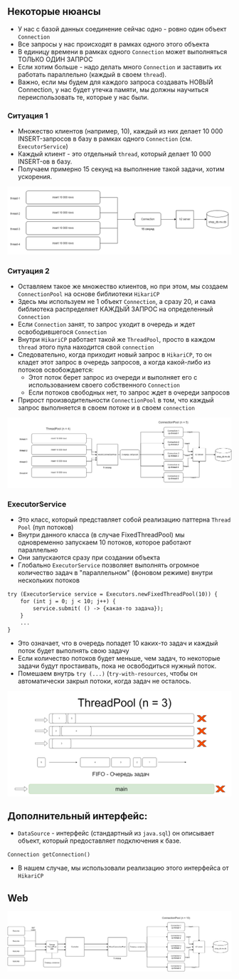 ## Некоторые нюансы

* У нас с базой данных соединение сейчас одно - ровно один объект `Connection`
* Все запросы у нас происходят в рамках одного этого объекта
* В единицу времени в рамках одного `Connection` может выполняться ТОЛЬКО ОДИН ЗАПРОС
* Если хотим больше - надо делать много `Connection` и заставить их работать параллельно (каждый в своем `thread`).
* Важно, если мы будем для каждого запроса создавать НОВЫЙ Connection, у нас будет утечка памяти, мы должны научиться переиспользовать те, которые у нас были.

### Ситуация 1

* Множество клиентов (например, 10), каждый из них делает 10 000 INSERT-запросов в базу в рамках одного `Connection` (см. `ExecutorService`)
* Каждый клиент - это отдельный `thread`, который делает 10 000 INSERT-ов в базу.
* Получаем примерно 15 секунд на выполнение такой задачи, хотим ускорения.

![image](https://raw.githubusercontent.com/ait-tr/backend-level-up-1/main/back_end/lesson_03/img/1.png)

### Ситуация 2

* Оставляем такое же множество клиентов, но при этом, мы создаем `ConnectionPool` на основе библиотеки `HikariCP`
* Здесь мы используем не 1 объект `Connection`, а сразу 20, и сама библиотека распределяет КАЖДЫЙ ЗАПРОС на определенный `Connection`
* Если `Connection` занят, то запрос уходит в очередь и ждет освободившегося `Connection`
* Внутри `HikariCP` работает такой же `ThreadPool`, просто в каждом `thread` этого пула находится свой `connection`
* Следовательно, когда приходит новый запрос в `HikariCP`, то он кладет этот запрос в очередь запросов, а когда какой-либо из потоков освобождается:
  * Этот поток берет запрос из очереди и выполняет его с использованием своего собственного `Connection`
  * Если потоков свободных нет, то запрос ждет в очереди запросов
* Прирост производительности `ConnectionPool` в том, что каждый запрос выполняется в своем потоке и в своем `connection`

![image](https://raw.githubusercontent.com/ait-tr/backend-level-up-1/main/back_end/lesson_03/img/2.png)

### ExecutorService

* Это класс, который представляет собой реализацию паттерна `Thread Pool` (пул потоков)
* Внутри данного класса (в случае FixedThreadPool) мы одновременно запускаем 10 потоков, которое работают параллельно
* Они запускаются сразу при создании объекта
* Глобально `ExecutorService` позволяет выполнять огромное количество задач в "параллельном" (фоновом режиме) внутри нескольких потоков 

```
try (ExecutorService service = Executors.newFixedThreadPool(10)) {
    for (int j = 0; j < 10; j++) {
        service.submit( () -> {какая-то задача});
    }
    ...
}
```

* Это означает, что в очередь попадет 10 каких-то задач и каждый поток будет выполнять свою задачу
* Если количество потоков будет меньше, чем задач, то некоторые задачи будут простаивать, пока не освободиться нужный поток.
* Помешаем внутрь `try (...)` (`try-with-resources`, чтобы он автоматически закрыл потоки, когда задач не осталось.

![image](https://raw.githubusercontent.com/ait-tr/backend-level-up-1/main/back_end/lesson_03/img/3.png)

## Дополнительный интерфейс:

* `DataSource` - интерфейс (стандартный из `java.sql`) он описывает объект, который предоставляет подключения к базе.

```
Connection getConnection()
```

* В нашем случае, мы использовали реализацию этого интерфейса от `HikariCP`

## Web

![image](https://raw.githubusercontent.com/ait-tr/backend-level-up-1/main/back_end/lesson_03/img/4.png)